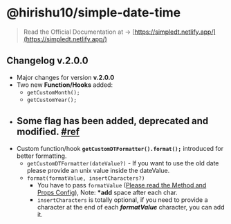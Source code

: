 # @hirishu10/simple-date-time

> Read the Official Documentation at → [https://simpledt.netlify.app/](https://simpledt.netlify.app/)

## Changelog v.2.0.0

- Major changes for version **v.2.0.0**
- Two new **Function/Hooks** added:
  - `getCustomMonth();`
  - `getCustomYear();`
- Some flag has been added, deprecated and modified. [#ref](https://simpledt.netlify.app/docs/intro#method-and-props-configuration)
  -
- Custom function/hook **`getCustomDTFormatter().format();`** introduced for better formatting.
  - `getCustomDTFormatter(dateValue?)` - If you want to use the old date please provide an unix value inside the dateValue.
  - `format(formatValue, insertCharacters?)`
    - You have to pass `formatValue` ([Please read the Method and Props Config](https://simpledt.netlify.app/docs/intro#method-and-props-configuration)), Note: **\*add** space after each char.
    - `insertCharacters` is totally optional, if you need to provide a character at the end of each **_formatValue_** character, you can add it.
